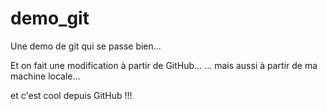 # demo_git
Une demo de git qui se passe bien...

Et on fait une modification à partir de GitHub...
... mais aussi à partir de ma machine locale...

et c'est cool depuis GitHub !!!
